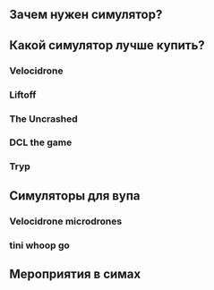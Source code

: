 ## Зачем нужен симулятор?

## Какой симулятор лучше купить?

### Velocidrone
### Liftoff
### The Uncrashed
### DCL the game
### Tryp

## Симуляторы для вупа

### Velocidrone microdrones

### tini whoop go


## Мероприятия в симах


